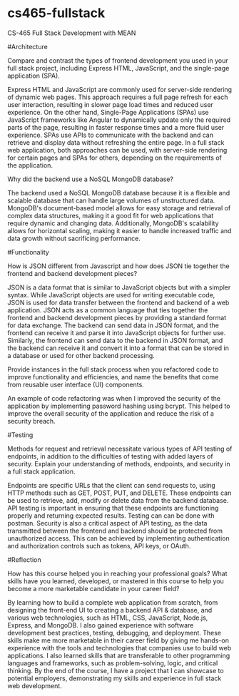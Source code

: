 # cs465-fullstack
CS-465 Full Stack Development with MEAN

#Architecture

Compare and contrast the types of frontend development you used in your full stack project, including Express HTML, JavaScript, and the single-page application (SPA).

Express HTML and JavaScript are commonly used for server-side rendering of dynamic web pages. This approach requires a full page refresh for each user interaction, resulting in slower page load times and reduced user experience. On the other hand, Single-Page Applications (SPAs) use JavaScript frameworks like Angular to dynamically update only the required parts of the page, resulting in faster response times and a more fluid user experience. SPAs use APIs to communicate with the backend and can retrieve and display data without refreshing the entire page. In a full stack web application, both approaches can be used, with server-side rendering for certain pages and SPAs for others, depending on the requirements of the application.

Why did the backend use a NoSQL MongoDB database?

The backend used a NoSQL MongoDB database because it is a flexible and scalable database that can handle large volumes of unstructured data. MongoDB's document-based model allows for easy storage and retrieval of complex data structures, making it a good fit for web applications that require dynamic and changing data. Additionally, MongoDB's scalability allows for horizontal scaling, making it easier to handle increased traffic and data growth without sacrificing performance.

#Functionality

How is JSON different from Javascript and how does JSON tie together the frontend and backend development pieces?

JSON is a data format that is similar to JavaScript objects but with a simpler syntax. While JavaScript objects are used for writing executable code, JSON is used for data transfer between the frontend and backend of a web application. JSON acts as a common language that ties together the frontend and backend development pieces by providing a standard format for data exchange. The backend can send data in JSON format, and the frontend can receive it and parse it into JavaScript objects for further use. Similarly, the frontend can send data to the backend in JSON format, and the backend can receive it and convert it into a format that can be stored in a database or used for other backend processing.

Provide instances in the full stack process when you refactored code to improve functionality and efficiencies, and name the benefits that come from reusable user interface (UI) components.

An example of code refactoring was when I improved the security of the application by implementing password hashing using bcrypt. This helped to improve the overall security of the application and reduce the risk of a security breach.

#Testing

Methods for request and retrieval necessitate various types of API testing of endpoints, in addition to the difficulties of testing with added layers of security. Explain your understanding of methods, endpoints, and security in a full stack application.

Endpoints are specific URLs that the client can send requests to, using HTTP methods such as GET, POST, PUT, and DELETE. These endpoints can be used to retrieve, add, modify or delete data from the backend database. API testing is important in ensuring that these endpoints are functioning properly and returning expected results. Testing can can be done with postman. Security is also a critical aspect of API testing, as the data transmitted between the frontend and backend should be protected from unauthorized access. This can be achieved by implementing authentication and authorization controls such as tokens, API keys, or OAuth.

#Reflection

How has this course helped you in reaching your professional goals? What skills have you learned, developed, or mastered in this course to help you become a more marketable candidate in your career field?

By learning how to build a complete web application from scratch, from designing the front-end UI to creating a backend API & database, and various web technologies, such as HTML, CSS, JavaScript, Node.js, Express, and MongoDB. I also gained experience with software development best practices, testing, debugging, and deployment.
These skills make me more marketable in their career field by giving me hands-on experience with the tools and technologies that companies use to build web applications. I also learned skills that are transferable to other programming languages and frameworks, such as problem-solving, logic, and critical thinking. By the end of the course, I have a project that I can showcase to potential employers, demonstrating my skills and experience in full stack web development.


